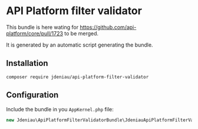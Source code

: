 # API Platform filter validator

This bundle is here wating for https://github.com/api-platform/core/pull/1723 to be merged.

It is generated by an automatic script generating the bundle.

## Installation

```
composer require jdeniau/api-platform-filter-validator
```

## Configuration

Include the bundle in you `AppKernel.php` file:
```php
new Jdeniau\ApiPlatformFilterValidatorBundle\JdeniauApiPlatformFilterValidatorBundle(),
```

